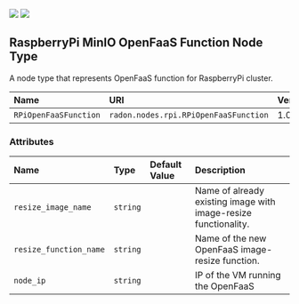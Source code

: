 ![](https://img.shields.io/badge/Status:-RELEASED-green)
![](https://img.shields.io/badge/%20-DEPLOYABLE-blueviolet)

## RaspberryPi MinIO OpenFaaS Function Node Type

A node type that represents OpenFaaS function for RaspberryPi cluster.

| Name | URI | Version | Derived From |
|:---- |:--- |:------- |:------------ |
| `RPiOpenFaaSFunction` | `radon.nodes.rpi.RPiOpenFaaSFunction` | 1.0.0 | `tosca.nodes.SoftwareComponent` |

### Attributes

| Name | Type | Default Value | Description |
|:---- |:---- |:------------- |:----------- |
| `resize_image_name` | `string` |   | Name of already existing image with image-resize functionality. |
| `resize_function_name` | `string` |   | Name of the new OpenFaaS image-resize function. |
| `node_ip` | `string` |   | IP of the VM running the OpenFaaS |


